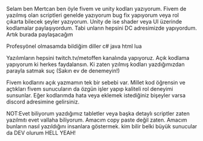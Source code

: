 Selam ben Mertcan ben öyle fivem ve unity kodları yazıyorum. Fivem de yazılmış olan scriptleri genelde yazıyorum bug fix yapıyorum veya rol çıkarta bilecek şeyler yazıyorum.
Unity de ise shader veya UI üzerinde kodlamalar paylaşıyordum. Tabi unların hepsini DC adresimizde yapıyordum. Artık burada paylaşacağım

Profesyönel olmasamda bildiğim diller
c#
java
html
lua

Yazılımların hepsini twitch.tv/metoffen kanalında yapıyoruz. Açık kodlama yapıyorum ki herkes faydalansın. Ki zaten yzılmış kodları yazdığımızdan parayla satmak suç (Sakın ev de denemeyin!)

Fivem kodlarını açık yazmamın tek bir sebebi var. Millet kod öğrensin ve açtıkları fivem sunucuların da özgün işler yapıp kaliteli rol deneyimi sunsunlar.
Eğer kodlarımda hata veya eklemek istediğiniz bişeyler varsa discord adresimine gelirsiniz.

NOT:Evet biliyorum yazdığımız tabletler veya başka detaylı scriptler zaten yazılmıtı evet vallaha biliyorum. Amacım copy paste değil zaten. Amacım bunların nasıl yazıldığını insanlara göstermek.
kim bilir belki büyük sunucular da DEV olurum HELL YEAH!
